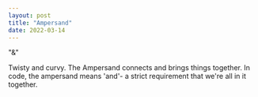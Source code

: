 ```yaml
---
layout: post
title: "Ampersand"
date: 2022-03-14
---
```


"&"

Twisty and curvy. The Ampersand connects and brings things together. In code, the ampersand means 'and'- a strict requirement that we're all in it together.